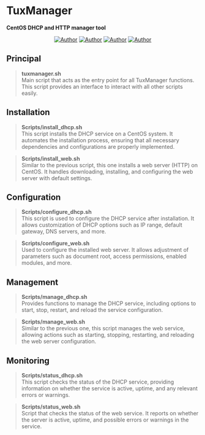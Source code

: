 # TuxManager
**CentOS DHCP and HTTP manager tool**

<p align="center">
<a href="https://github.com/GsusLnd"><img title="Author" src="https://img.shields.io/badge/Author-GsusLnd-red.svg?style=for-the-badge&logo=github"></a>
<a href="https://github.com/L30AM"><img title="Author" src="https://img.shields.io/badge/Author-L30AM-red.svg?style=for-the-badge&logo=github"></a>
<a href="https://github.com/sergiomndz15"><img title="Author" src="https://img.shields.io/badge/Author-sergiomndz15-red.svg?style=for-the-badge&logo=github"></a>
<a href="https://github.com/AlexMangle"><img title="Author" src="https://img.shields.io/badge/Author-AlexMangle-red.svg?style=for-the-badge&logo=github"></a>
</p>

## Principal

> **tuxmanager.sh**  
> Main script that acts as the entry point for all TuxManager functions. This script provides an interface to interact with all other scripts easily.

## Installation

> **Scripts/install_dhcp.sh**  
> This script installs the DHCP service on a CentOS system. It automates the installation process, ensuring that all necessary dependencies and configurations are properly implemented.

> **Scripts/install_web.sh**  
> Similar to the previous script, this one installs a web server (HTTP) on CentOS. It handles downloading, installing, and configuring the web server with default settings.

## Configuration

> **Scripts/configure_dhcp.sh**  
> This script is used to configure the DHCP service after installation. It allows customization of DHCP options such as IP range, default gateway, DNS servers, and more.

> **Scripts/configure_web.sh**  
> Used to configure the installed web server. It allows adjustment of parameters such as document root, access permissions, enabled modules, and more.

## Management

> **Scripts/manage_dhcp.sh**  
> Provides functions to manage the DHCP service, including options to start, stop, restart, and reload the service configuration.

> **Scripts/manage_web.sh**  
> Similar to the previous one, this script manages the web service, allowing actions such as starting, stopping, restarting, and reloading the web server configuration.

## Monitoring

> **Scripts/status_dhcp.sh**  
> This script checks the status of the DHCP service, providing information on whether the service is active, uptime, and any relevant errors or warnings.

> **Scripts/status_web.sh**  
> Script that checks the status of the web service. It reports on whether the server is active, uptime, and possible errors or warnings in the service.
